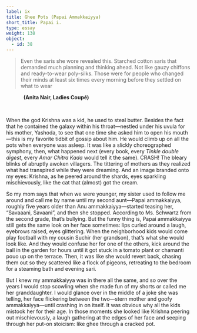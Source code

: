 ```yaml
---
label: ix
title: Ghee Pots (Papai Ammakkaiyya)
short_title: Papai i.
type: essay
weight: 138       
object:
  - id: 38
---
```


> Even the saris she wore revealed this. Starched cotton saris that demanded much planning and thinking ahead. Not like gauzy chiffons and ready-to-wear poly-silks. Those were for people who changed their minds at least six times every morning before they settled on what to wear

&nbsp;&nbsp;&nbsp;&nbsp;&nbsp;&nbsp;&nbsp;&nbsp;&nbsp;&nbsp;&nbsp;&nbsp;**(Anita Nair, Ladies Coupé)**

<br>

When the god Krishna was a kid, he used to steal butter. Besides the fact that he contained the galaxy within his throat—nestled under his uvula for his mother, Yashoda, to see that one time she asked him to open his mouth—this is my favorite tidbit of gossip about him. He would climb up on all the pots when everyone was asleep. It was like a slickly choreographed symphony, then, what happened next (every book, every *Tinkle double digest*, every *Amar Chitra Kada* would tell it the same). CRASH! The bleary blinks of abruptly awoken villagers. The tittering of mothers as they realized what had transpired while they were dreaming. And an image branded onto my eyes: Krishna, as he peered around the shards, eyes sparkling mischievously, like the cat that (almost) got the cream.

So my mom says that when we were younger, my sister used to follow me around and call me by name until my second aunt—Papai ammakkaiyya, roughly five years older than Anu ammakkaiyya—started teasing her, “Savaaani, Savaani”, and then she stopped. According to Ms. Schwartz from the second grade, that’s bullying. But the funny thing is, Papai ammakkaiyya still gets the same look on her face sometimes: lips curled around a laugh, eyebrows raised, eyes glittering. When the neighborhood kids would come play football with my cousin Suchir (her grandson), that’s what she would look like. And they would confuse her for one of the others, kick around the ball in the garden for hours until it got stuck in a tomato plant or chamanti pouo up on the terrace. Then, it was like she would revert back, chasing them out so they scattered like a flock of pigeons, retreating to the bedroom for a steaming bath and evening sari.

But I knew my ammakkaiyya was in there all the same, and so over the years I would stop scowling when she made fun of my shorts or called me her granddaughter. I would glance over in the middle of a joke she was telling, her face flickering between the two—stern mother and goofy ammakkaiyya—until crashing in on itself. It was obvious why all the kids mistook her for their age. In those moments she looked like Krishna peering out mischievously, a laugh gathering at the edges of her face and seeping through her put-on stoicism: like ghee through a cracked pot.
